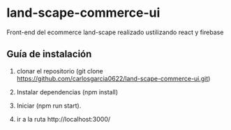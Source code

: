# land-scape-commerce-ui

Front-end del ecommerce land-scape realizado ustilizando react y firebase

## Guía de instalación

1. clonar el repositorio (git clone https://github.com/carlosgarcia0622/land-scape-commerce-ui.git)

2. Instalar dependencias (npm install)

3. Iniciar (npm run start).

4. ir a la ruta http://localhost:3000/